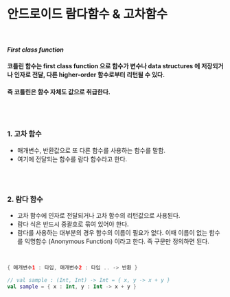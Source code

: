 # 안드로이드 람다함수 & 고차함수

<br>

#### *First class function*
#### 코틀린 함수는 first class function 으로 함수가 변수나 data structures 에 저장되거나 인자로 전달, 다른 higher-order 함수로부터 리턴될 수 있다.
#### 즉 코틀린은 **함수 자체도 값으로 취급**한다.

<br><br>

### 1. **고차 함수**
* 매개변수, 반환값으로 또 다른 함수를 사용하는 함수를 말함.
* 여기에 전달되는 함수를 람다 함수라고 한다.

<br><br>

### 2. **람다 함수**
* 고차 함수에 인자로 전달되거나 고차 함수의 리턴값으로 사용된다. 
* 람다 식은 반드시 중괄호로 묶여 있어야 한다. 
* 람다를 사용하는 대부분의 경우 함수의 이름이 필요가 없다. 이때 이름이 없는 함수를 익명함수 (Anonymous Function) 이라고 한다. 즉 구문만 정의하면 된다.

<br>

~~~kotlin
{ 매개변수1 : 타입, 매개변수2 : 타입 .. -> 반환 }

// val sample : (Int, Int) -> Int = { x, y -> x + y }
val sample = { x : Int, y : Int -> x + y }
~~~

